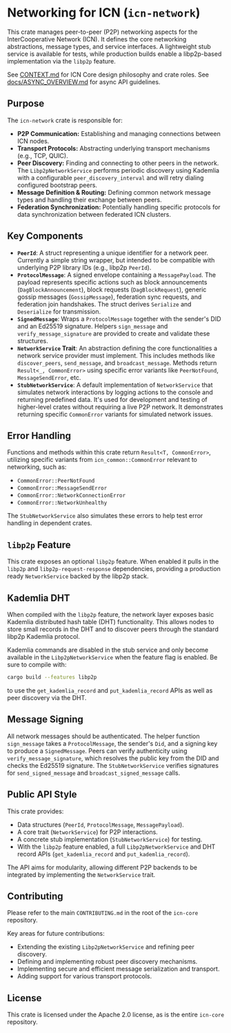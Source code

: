 # Networking for ICN (`icn-network`)

This crate manages peer-to-peer (P2P) networking aspects for the InterCooperative Network (ICN).
It defines the core networking abstractions, message types, and service interfaces. A lightweight stub service is available for tests, while production builds enable a libp2p-based implementation via the `libp2p` feature.

See [CONTEXT.md](../../CONTEXT.md) for ICN Core design philosophy and crate roles.
See [docs/ASYNC_OVERVIEW.md](../../docs/ASYNC_OVERVIEW.md) for async API guidelines.

## Purpose

The `icn-network` crate is responsible for:

*   **P2P Communication:** Establishing and managing connections between ICN nodes.
*   **Transport Protocols:** Abstracting underlying transport mechanisms (e.g., TCP, QUIC).
*   **Peer Discovery:** Finding and connecting to other peers in the network.
    The `Libp2pNetworkService` performs periodic discovery using Kademlia with
    a configurable `peer_discovery_interval` and will retry dialing configured
    bootstrap peers.
*   **Message Definition & Routing:** Defining common network message types and handling their exchange between peers.
*   **Federation Synchronization:** Potentially handling specific protocols for data synchronization between federated ICN clusters.

## Key Components

*   **`PeerId`**: A struct representing a unique identifier for a network peer. Currently a simple string wrapper, but intended to be compatible with underlying P2P library IDs (e.g., libp2p `PeerId`).
*   **`ProtocolMessage`**: A signed envelope containing a `MessagePayload`. The payload represents specific actions such as block announcements (`DagBlockAnnouncement`), block requests (`DagBlockRequest`), generic gossip messages (`GossipMessage`), federation sync requests, and federation join handshakes. The struct derives `Serialize` and `Deserialize` for transmission.
*   **`SignedMessage`**: Wraps a `ProtocolMessage` together with the sender's DID and an Ed25519 signature. Helpers `sign_message` and `verify_message_signature` are provided to create and validate these structures.
*   **`NetworkService` Trait**: An abstraction defining the core functionalities a network service provider must implement. This includes methods like `discover_peers`, `send_message`, and `broadcast_message`. Methods return `Result<_, CommonError>` using specific error variants like `PeerNotFound`, `MessageSendError`, etc.
*   **`StubNetworkService`**: A default implementation of `NetworkService` that simulates network interactions by logging actions to the console and returning predefined data. It's used for development and testing of higher-level crates without requiring a live P2P network. It demonstrates returning specific `CommonError` variants for simulated network issues.

## Error Handling

Functions and methods within this crate return `Result<T, CommonError>`, utilizing specific variants from `icn_common::CommonError` relevant to networking, such as:
*   `CommonError::PeerNotFound`
*   `CommonError::MessageSendError`
*   `CommonError::NetworkConnectionError`
*   `CommonError::NetworkUnhealthy`

The `StubNetworkService` also simulates these errors to help test error handling in dependent crates.

## `libp2p` Feature

This crate exposes an optional `libp2p` feature. When enabled it pulls in the `libp2p` and `libp2p-request-response` dependencies, providing a production ready `NetworkService` backed by the libp2p stack.

## Kademlia DHT

When compiled with the `libp2p` feature, the network layer exposes
basic Kademlia distributed hash table (DHT) functionality. This allows nodes to
store small records in the DHT and to discover peers through the standard
libp2p Kademlia protocol.

Kademlia commands are disabled in the stub service and only become available in
the `Libp2pNetworkService` when the feature flag is enabled. Be sure to compile
with:

```bash
cargo build --features libp2p
```

to use the `get_kademlia_record` and `put_kademlia_record` APIs as well as peer
discovery via the DHT.

## Message Signing

All network messages should be authenticated. The helper function `sign_message`
takes a `ProtocolMessage`, the sender's `Did`, and a signing key to produce a
`SignedMessage`. Peers can verify authenticity using
`verify_message_signature`, which resolves the public key from the DID and
checks the Ed25519 signature. The `StubNetworkService` verifies signatures for
`send_signed_message` and `broadcast_signed_message` calls.

## Public API Style

This crate provides:
*   Data structures (`PeerId`, `ProtocolMessage`, `MessagePayload`).
*   A core trait (`NetworkService`) for P2P interactions.
*   A concrete stub implementation (`StubNetworkService`) for testing.
*   With the `libp2p` feature enabled, a full `Libp2pNetworkService` and DHT record APIs (`get_kademlia_record` and `put_kademlia_record`).

The API aims for modularity, allowing different P2P backends to be integrated by implementing the `NetworkService` trait.

## Contributing

Please refer to the main `CONTRIBUTING.md` in the root of the `icn-core` repository.

Key areas for future contributions:
*   Extending the existing `Libp2pNetworkService` and refining peer discovery.
*   Defining and implementing robust peer discovery mechanisms.
*   Implementing secure and efficient message serialization and transport.
*   Adding support for various transport protocols.

## License

This crate is licensed under the Apache 2.0 license, as is the entire `icn-core` repository. 